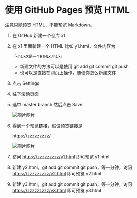 # 使用 GitHub Pages 预览 HTML


  

注意只能预览 HTML，不能预览 Markdown。

1. 在 GitHub 新建一个仓库 x1

2. 在 x1 里面新建一个 HTML 比如 y1.html，文件内容为

   ```
   「<h1>这是一个HTML</h1>」
   ```

   - 新建文件的方法可以是使用 git add git commit git push
   - 也可以是直接在网页上操作，随便你怎么新建文件

3. 点击 Settings

4. 往下滚动页面

5. 选中 master branch 然后点击 Save

   ![图片](https://video.jirengu.com/FkRbs88ZEnidDm925tDlRpm5v_OE)图片

6. 得到一个预览链接，假设预览链接是

    

   https://zzzzzzzzz/

   ![图片](https://video.jirengu.com/Fshn4_Fw5i40aAEyUb0-kM2Au1WQ)图片

7. 访问 <https://zzzzzzzzz/y1.html> 即可预览 y1.html

8. 新建 y2.html，git add git commit git push，等一分钟，访问 <https://zzzzzzzzz/y2.html> 即可预览 y2.html

9. 新建 y3.html，git add git commit git push，等一分钟，访问 <https://zzzzzzzzz/y3.html> 即可预览 y3.html